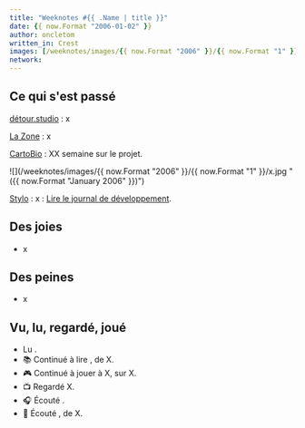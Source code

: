 ```yaml
---
title: "Weeknotes #{{ .Name | title }}"
date: {{ now.Format "2006-01-02" }}
author: oncletom
written_in: Crest
images: [/weeknotes/images/{{ now.Format "2006" }}/{{ now.Format "1" }}/x.jpg]
network:
---
```



<!--more-->

## Ce qui s'est passé

[détour.studio]
: x

[La Zone]
: x

[CartoBio]
: XX semaine sur le projet.

![](/weeknotes/images/{{ now.Format "2006" }}/{{ now.Format "1" }}/x.jpg " ({{ now.Format "January 2006" }})")


[Stylo]
: x
: [Lire le journal de développement](https://github.com/EcrituresNumeriques/stylo/blob/master/JOURNAL.md#mercredi-28-avril-2021).

## Des joies

- x


## Des peines

- x

## Vu, lu, regardé, joué

- Lu []().
- 📚 Continué à lire [](), de X.
- 🎮 Continué à jouer à X, sur X.
- 📺 Regardé X.
- 🎧 Écouté []().
- 🎵 Écouté [](), de X.

[détour.studio]: /
[Solstice]: https://solstice.coop/
[Stylo]: https://github.com/EcrituresNumeriques/stylo
[CartoBio]: https://cartobio.org/
[EditAdapt]: http://editadapt.fr/
[Usine Vivante]: https://www.usinevivante.org
[La Zone]: http://la.zone
[YesWiki]: https://yeswiki.net
[DataGalaxy]: https://www.datagalaxy.com/
[Classes à 12]: https://beta.gouv.fr/startups/classes12.html

[Noémie]: https://noemiegirard.co
[Sandra]: https://sandrakpodar.net/
[Juliette]: https://twitter.com/ju_net01
[Sofia]: https://twitter.com/sofiaboulaarab
[Guillaume]: https://www.yuzutech.fr/
[Antoine]: https://www.quaternum.net/
[Yannick]: https://elsif.fr/
[Basile]: https://basilesimon.fr/
[Maïtané]: https://maiwann.net/
[Laurent]: https://cocotier.xyz/
[Audrey]: https://fr.linkedin.com/in/audreybramy
